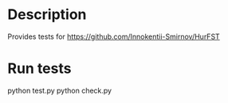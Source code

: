# Description
Provides tests for https://github.com/Innokentii-Smirnov/HurFST
# Run tests
python test.py
python check.py
